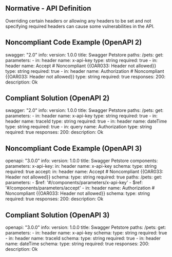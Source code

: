 Normative - API Definition
--------------------------

Overriding certain headers or allowing any headers to be set and not specifying required headers can cause some vulnerabilities in the API.

Noncompliant Code Example (OpenAPI 2)
-------------------------------------

  swagger: "2.0"
  info:
    version: 1.0.0
    title: Swagger Petstore
  paths:
    /pets:
      get:
        parameters:
          - in: header
            name: x-api-key
            type: string
            required: true
          - in: header
            name: Accept \# Noncompliant {{OAR033: Header not allowed}}
            type: string
            required: true
          - in: header
            name: Authorization \# Noncompliant {{OAR033: Header not allowed}}
            type: string
            required: true
        responses:
          200:
            description: Ok

Compliant Solution (OpenAPI 2)
------------------------------

swagger: "2.0"
info:
  version: 1.0.0
  title: Swagger Petstore
paths:
  /pets:
    get:
      parameters:
        - in: header
          name: x-api-key
          type: string
          required: true
        - in: header
          name: traceId
          type: string
          required: true
        - in: header
          name: dateTime
          type: string
          required: true
        - in: query
          name: Authorization
          type: string
          required: true
      responses:
        200:
          description: Ok

Noncompliant Code Example (OpenAPI 3)
-------------------------------------

  openapi: "3.0.0"
  info:
    version: 1.0.0
    title: Swagger Petstore
  components:
    parameters:
      x-api-key:
        in: header
        name: x-api-key
        schema:
          type: string
        required: true
      accept:
        in: header
        name: Accept \# Noncompliant {{OAR033: Header not allowed}}
        schema:
          type: string
        required: true
  paths:
    /pets:
      get:
        parameters:
        - $ref: '#/components/parameters/x-api-key'
        - $ref: '#/components/parameters/accept'
        - in: header
          name: Authorization \# Noncompliant {{OAR033: Header not allowed}}
          schema:
            type: string
          required: true
        responses:
          200:
            description: Ok

Compliant Solution (OpenAPI 3)
------------------------------

openapi: "3.0.0"
info:
  version: 1.0.0
  title: Swagger Petstore
paths:
  /pets:
    get:
      parameters:
      - in: header
        name: x-api-key
        schema:
          type: string
        required: true
      - in: header
        name: traceId
        schema:
          type: string
        required: true
      - in: header
        name: dateTime
        schema:
          type: string
        required: true
      responses:
        200:
          description: Ok